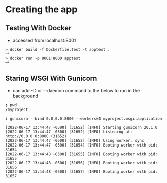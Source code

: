 # Creating the app

## Testing With Docker
* accessed from localhost:8001
```
> docker build -f Dockerfile.test -t apptest .                                                                                                                     ─╯
> docker run -p 8001:8000 apptest                                                                                                                                 ─╯
```

## Staring WSGI With Gunicorn
* can add -D or --daemon command to the below to run in the background
```
❯ pwd
/myproject

❯ gunicorn --bind 0.0.0.0:8000 --workers=4 myproject.wsgi:application

[2022-06-17 13:44:47 -0500] [31652] [INFO] Starting gunicorn 20.1.0
[2022-06-17 13:44:47 -0500] [31652] [INFO] Listening at: http://0.0.0.0:8000 (31652)
[2022-06-17 13:44:47 -0500] [31652] [INFO] Using worker: sync
[2022-06-17 13:44:47 -0500] [31654] [INFO] Booting worker with pid: 31654
[2022-06-17 13:44:48 -0500] [31655] [INFO] Booting worker with pid: 31655
[2022-06-17 13:44:48 -0500] [31656] [INFO] Booting worker with pid: 31656
[2022-06-17 13:44:48 -0500] [31657] [INFO] Booting worker with pid: 31657
```
